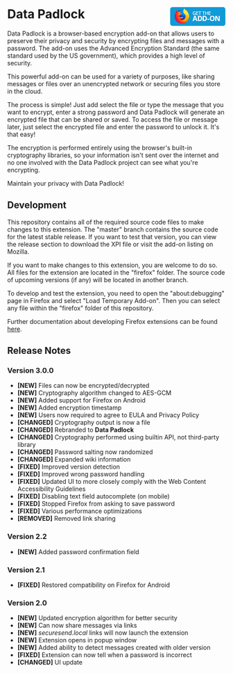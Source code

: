 # Data Padlock [<img align="right" src=".github/fxaddon.png">](https://addons.mozilla.org/firefox/addon/data-padlock/)
Data Padlock is a browser-based encryption add-on that allows users to preserve their privacy and security by encrypting files and messages with a password. The add-on uses the Advanced Encryption Standard (the same standard used by the US government), which provides a high level of security.

This powerful add-on can be used for a variety of purposes, like sharing messages or files over an unencrypted network or securing files you store in the cloud.

The process is simple! Just add select the file or type the message that you want to encrypt, enter a strong password and Data Padlock will generate an encrypted file that can be shared or saved. To access the file or message later, just select the encrypted file and enter the password to unlock it. It's that easy!

The encryption is performed entirely using the browser's built-in cryptography libraries, so your information isn't sent over the internet and no one involved with the Data Padlock project can see what you're encrypting.

Maintain your privacy with Data Padlock!

## Development
This repository contains all of the required source code files to make changes to this extension. The "master" branch contains the source code for the latest stable release. If you want to test that version, you can view the release section to download the XPI file or visit the add-on listing on Mozilla.

If you want to make changes to this extension, you are welcome to do so. All files for the extension are located in the "firefox" folder. The source code of upcoming versions (if any) will be located in another branch.

To develop and test the extension, you need to open the "about:debugging" page in Firefox and select "Load Temporary Add-on". Then you can select any file within the "firefox" folder of this repository.

Further documentation about developing Firefox extensions can be found [here](https://developer.mozilla.org/docs/Mozilla/Add-ons/WebExtensions/Your_first_WebExtension).

## Release Notes
### Version 3.0.0
* **[NEW]** Files can now be encrypted/decrypted
* **[NEW]** Cryptography algorithm changed to AES-GCM
* **[NEW]** Added support for Firefox on Android
* **[NEW]** Added encryption timestamp
* **[NEW]** Users now required to agree to EULA and Privacy Policy
* **[CHANGED]** Cryptography output is now a file
* **[CHANGED]** Rebranded to **Data Padlock**
* **[CHANGED]** Cryptography performed using builtin API, not third-party library
* **[CHANGED]** Password salting now randomized
* **[CHANGED]** Expanded wiki information
* **[FIXED]** Improved version detection
* **[FIXED]** Improved wrong password handling
* **[FIXED]** Updated UI to more closely comply with the Web Content Accessibility Guidelines
* **[FIXED]** Disabling text field autocomplete (on mobile)
* **[FIXED]** Stopped Firefox from asking to save password
* **[FIXED]** Various performance optimizations
* **[REMOVED]** Removed link sharing

### Version 2.2
* **[NEW]** Added password confirmation field

### Version 2.1
* **[FIXED]** Restored compatibility on Firefox for Android

### Version 2.0
* **[NEW]** Updated encryption algorithm for better security
* **[NEW]** Can now share messages via links
* **[NEW]** *securesend.local* links will now launch the extension
* **[NEW]** Extension opens in popup window
* **[NEW]** Added ability to detect messages created with older version
* **[FIXED]** Extension can now tell when a password is incorrect
* **[CHANGED]** UI update